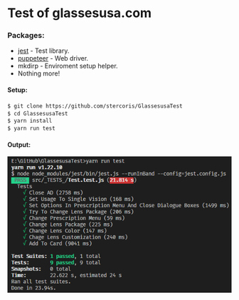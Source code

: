 # Test of glassesusa.com

### Packages:

- [jest] - Test library.
- [puppeteer] - Web driver.
- mkdirp - Enviroment setup helper.
- Nothing more!

#### Setup:

```sh
$ git clone https://github.com/stercoris/GlassesusaTest
$ cd GlassesusaTest
$ yarn install
$ yarn run test
```

#### Output:

![tests](/images/testcases.png)

[jest]: https://jestjs.io/
[puppeteer]: https://pptr.dev/
